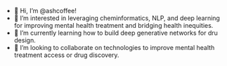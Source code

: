 - 👋 Hi, I’m @ashcoffee!
- 👀 I’m interested in leveraging cheminformatics, NLP, and deep learning for improving mental health treatment and bridging health inequities.
- 🌱 I’m currently learning how to build deep generative networks for dru design.
- 💞️ I’m looking to collaborate on technologies to improve mental health treatment access or drug discovery.

<!---
ashroice/ashroice is a ✨ special ✨ repository because its `README.md` (this file) appears on your GitHub profile.
You can click the Preview link to take a look at your changes.
--->
